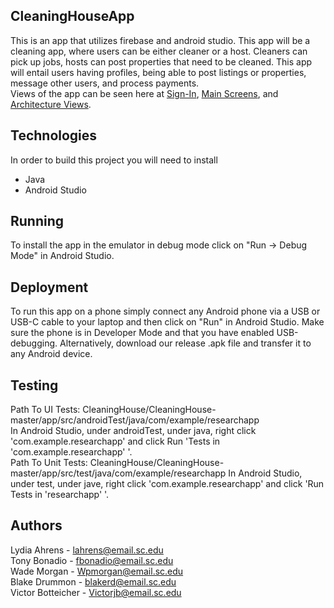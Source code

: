 ## CleaningHouseApp
This is an app that utilizes firebase and android studio. This app will be a cleaning app, where users can be either cleaner or a host. Cleaners can pick up jobs, hosts can post properties that need to be cleaned. This app will entail users having profiles, being able to post listings or properties, message other users, and process payments.  
Views of the app can be seen here at [Sign-In](https://github.com/SCCapstone/CleaningHouse/wiki/Signing-In), [Main Screens](https://github.com/SCCapstone/CleaningHouse/wiki/Main-Screens-and-Side-Bars), and [Architecture Views](https://github.com/SCCapstone/CleaningHouse/wiki/Architecture:-Views).
## Technologies
In order to build this project you will need to install
- Java
- Android Studio
## Running
To install the app in the emulator in debug mode click on "Run -> Debug Mode" in Android Studio.
## Deployment
To run this app on a phone simply connect any Android phone via a USB or USB-C cable to your laptop and then click on "Run" in Android Studio. Make sure the phone is in Developer Mode and that you have enabled USB-debugging.
Alternatively, download our release .apk file and transfer it to any Android device.
## Testing
Path To UI Tests: CleaningHouse/CleaningHouse-master/app/src/androidTest/java/com/example/researchapp      
In Android Studio, under androidTest, under java, right click 'com.example.researchapp' and click Run 'Tests in 'com.example.researchapp' '.    
Path To Unit Tests: CleaningHouse/CleaningHouse-master/app/src/test/java/com/example/researchapp
In Android Studio, under test, under jave, right click 'com.example.researchapp' and click 'Run Tests in 'researchapp' '.    
## Authors
Lydia Ahrens - lahrens@email.sc.edu  
Tony Bonadio - fbonadio@email.sc.edu  
Wade Morgan - Wpmorgan@email.sc.edu  
Blake Drummon - blakerd@email.sc.edu  
Victor Botteicher - Victorjb@email.sc.edu  
